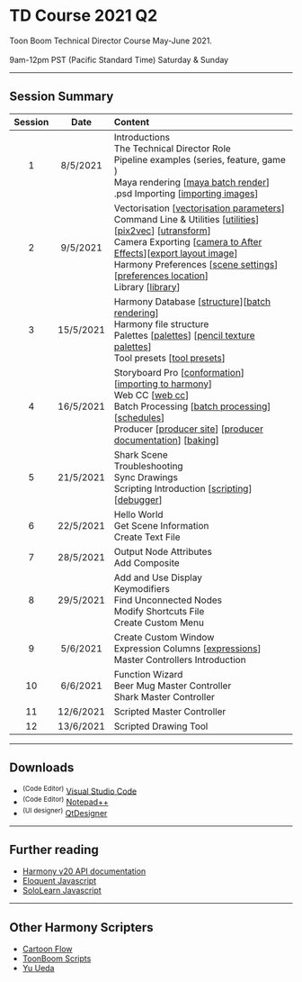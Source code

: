 # TD Course 2021 Q2
Toon Boom Technical Director Course May-June 2021. <br><br>
9am-12pm PST (Pacific Standard Time) Saturday & Sunday

 - - - -
 
## Session Summary
| Session | Date | Content |
| :----:|:----:|:---|
| 1 | 8/5/2021 |Introductions <br>The Technical Director Role <br>Pipeline examples (series, feature, game ) <br>Maya rendering [[maya batch render](https://docs.toonboom.com/help/harmony-20/premium/reference/node/3d/render-maya-batch-node.html?Highlight=maya%20batch%20render)] <br>.psd Importing [[importing images](https://docs.toonboom.com/help/harmony-20/premium/import/import-bitmap-image.html)]<br>
| 2 | 9/5/2021 |Vectorisation [[vectorisation parameters](https://docs.toonboom.com/help/harmony-20/premium/reference/dialog-box/vectorization-parameters-dialog-box.html)]<br>Command Line & Utilities [[utilities](https://docs.toonboom.com/help/harmony-20/premium/utilities/introduction-utilities.html)] [[pix2vec](https://docs.toonboom.com/help/harmony-20/premium/utilities/pix2vec-utility.html?Highlight=pix2vec)] [[utransform](https://docs.toonboom.com/help/harmony-20/premium/utilities/utransform-utility.html)]<br>Camera Exporting [[camera to After Effects](https://forums.toonboom.com/harmony/general-discussion/import-export-camera-and-nulls-between-harmony-after-effects-h16-premium)][[export layout image](https://docs.toonboom.com/help/harmony-20/premium/reference/dialog-box/export-layout-image-dialog-box.html?Highlight=layout%20camera)]<br>Harmony Preferences [[scene settings](https://docs.toonboom.com/help/harmony-20/premium/reference/dialog-box/scene-settings-dialog-box.html)] [[preferences location](https://docs.toonboom.com/help/harmony-20/premium/preferences-guide/pref-file-location.html)]<br>Library [[library](https://docs.toonboom.com/help/harmony-20/advanced/library/about-library.html)]|
| 3 | 15/5/2021 | Harmony Database [[structure](https://docs.toonboom.com/help/harmony-20/premium/project-creation/about-database-structure.html)][[batch rendering](https://docs.toonboom.com/help/harmony-20/installation/installation/batch/about-batch-processing.html)]<br> Harmony file structure <br> Palettes [[palettes](https://docs.toonboom.com/help/harmony-20/premium/colour/about-palette.html)] [[pencil texture palettes](https://docs.toonboom.com/help/harmony-20/premium/drawing/about-pencil-texture-palettes.html)] <br>Tool presets [[tool presets](https://docs.toonboom.com/help/harmony-20/premium/drawing/tool-presets.html?Highlight=tool%20presets)]
| 4 | 16/5/2021 | Storyboard Pro [[conformation](https://learn.toonboom.com/modules/board-conformation/topic/about-conformation)] [[importing to harmony](https://docs.toonboom.com/help/harmony-20/control-center/control-center/import-scene-control-center.html?Highlight=.dat)]<br>Web CC [[web cc](https://docs.toonboom.com/help/harmony-15/premium/server/webcc/about-webcc.html)]<br>Batch Processing [[batch processing](https://docs.toonboom.com/help/harmony-17/installation/installation/batch/about-batch-processing.html)] [[schedules](https://docs.toonboom.com/help/harmony-17/installation/installation/batch/change-default-schedules.html?Highlight=setdef)]<br>Producer [[producer site](https://www.toonboom.com/products/producer)] [[producer documentation](https://docs.toonboom.com/help/producer-20/about/index.html)] [[baking](https://docs.toonboom.com/help/producer-20/user-guide/about-send-harmony.html)]|
| 5 | 21/5/2021 | Shark Scene <br> Troubleshooting <br>Sync Drawings<br> Scripting Introduction [[scripting](https://docs.toonboom.com/help/harmony-20/premium/scripting/about-scripting.html?Highlight=qt)] [[debugger](https://docs.toonboom.com/help/harmony-20/premium/scripting/troubleshoot-script-error.html?Highlight=debugger)]  |
| 6 | 22/5/2021 | Hello World <br> Get Scene Information <br> Create Text File|
| 7 | 28/5/2021 | Output Node Attributes <br> Add Composite |
| 8 | 29/5/2021 | Add and Use Display <br> Keymodifiers <br> Find Unconnected Nodes <br> Modify Shortcuts File <br>Create Custom Menu |
| 9 | 5/6/2021 | Create Custom Window <br>  Expression Columns [[expressions](https://docs.toonboom.com/help/harmony-15/premium/motion-path/about-expression-column.html)]<br> Master Controllers Introduction|
| 10 | 6/6/2021 |  Function Wizard <br> Beer Mug Master Controller <br> Shark Master Controller|
| 11 | 12/6/2021 | Scripted Master Controller |
| 12 | 13/6/2021 | Scripted Drawing Tool|

 - - - -
 
## Downloads
* <sup>(Code Editor)</sup> [Visual Studio Code](https://code.visualstudio.com/Download)     
* <sup>(Code Editor)</sup> [Notepad++](https://notepad-plus-plus.org/downloads/) 
* <sup>(UI designer)</sup> [QtDesigner](https://build-system.fman.io/qt-designer-download)

 - - - -
 
## Further reading
* [Harmony v20 API documentation](https://docs.toonboom.com/help/harmony-20/scripting/script/index.html)
* [Eloquent Javascript](https://eloquentjavascript.net/)
* [SoloLearn Javascript](https://www.sololearn.com/learning/1024)

 - - - -
 
## Other Harmony Scripters
* [Cartoon Flow](http://www.cartoonflow.com/)
* [ToonBoom Scripts](https://toonboomscripts.com/)
* [Yu Ueda](http://raindropmoment.com/harmony-script/)

